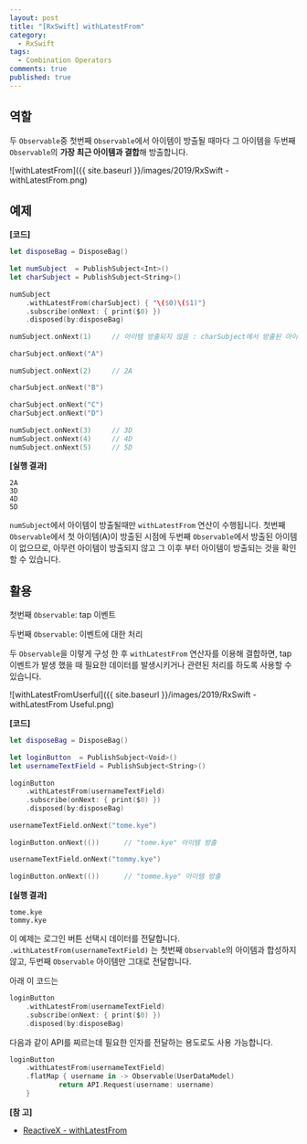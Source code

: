 ```yaml
---
layout: post
title: "[RxSwift] withLatestFrom"
category: 
  - RxSwift
tags: 
  - Combination Operators
comments: true
published: true
---
```


## 역할
두 `Observable`중 첫번째 `Observable`에서 아이템이 방출될 때마다 그 아이템을 두번째 `Observable`의 **가장 최근 아이템과 결합**해 방출합니다.

![withLatestFrom]({{ site.baseurl }}/images/2019/RxSwift - withLatestFrom.png)

## 예제

**[코드]**

```swift
let disposeBag = DisposeBag()
    
let numSubject  = PublishSubject<Int>()
let charSubject = PublishSubject<String>()
    
numSubject
    .withLatestFrom(charSubject) { "\($0)\($1)"}
    .subscribe(onNext: { print($0) })
    .disposed(by:disposeBag)
    
numSubject.onNext(1)     // 아이템 방출되지 않음 : charSubject에서 방출된 아이템이 아직 1개도 없으므로
    
charSubject.onNext("A")
    
numSubject.onNext(2)     // 2A
    
charSubject.onNext("B")
    
charSubject.onNext("C")
charSubject.onNext("D")
    
numSubject.onNext(3)     // 3D
numSubject.onNext(4)     // 4D
numSubject.onNext(5)     // 5D
```

**[실행 결과]**

```
2A
3D
4D
5D
```

`numSubject`에서 아이템이 방출될때만 `withLatestFrom` 연산이 수행됩니다. 첫번째 `Observable`에서 첫 아이템(A)이 방출된 시점에 두번째 `Observable`에서 방출된 아이템이 없으므로, 아무런 아이템이 방출되지 않고 그 이후 부터 아이템이 방출되는 것을 확인할 수 있습니다.

## 활용

첫번째 `Observable`: tap 이벤트

두번째 `Observable`: 이벤트에 대한 처리

두 `Observable`을 이렇게 구성 한 후 `withLatestFrom` 연산자를 이용해 결합하면, tap 이벤트가 발생 했을 때 필요한 데이터를 발생시키거나 관련된 처리를 하도록 사용할 수 있습니다.

![withLatestFromUserful]({{ site.baseurl }}/images/2019/RxSwift - withLatestFrom Useful.png)

**[코드]**

```swift
let disposeBag = DisposeBag()
    
let loginButton  = PublishSubject<Void>()
let usernameTextField = PublishSubject<String>()
    
loginButton
    .withLatestFrom(usernameTextField)
    .subscribe(onNext: { print($0) })
    .disposed(by:disposeBag)
    
usernameTextField.onNext("tome.kye")
    
loginButton.onNext(())      // "tome.kye" 아이템 방출
    
usernameTextField.onNext("tommy.kye")
    
loginButton.onNext(())      // "tomme.kye" 아이템 방출
```

**[실행 결과]**

```
tome.kye
tommy.kye
```

이 예제는 로그인 버튼 선택시 데이터를 전달합니다. `.withLatestFrom(usernameTextField)` 는 첫번째 `Observable`의 아이템과 합성하지 않고, 두번째 `Observable` 아이템만 그대로 전달합니다.

아래 이 코드는

```swift
loginButton
    .withLatestFrom(usernameTextField)
    .subscribe(onNext: { print($0) })
    .disposed(by:disposeBag)
```

다음과 같이 API를 찌르는데 필요한 인자를 전달하는 용도로도 사용 가능합니다.

```swift
loginButton
    .withLatestFrom(usernameTextField)
    .flatMap { username in -> Observable(UserDataModel)
    		return API.Request(username: username)
    }
```


**[참 고]**

- [ReactiveX - withLatestFrom](https://rxmarbles.com/#withLatestFrom)
